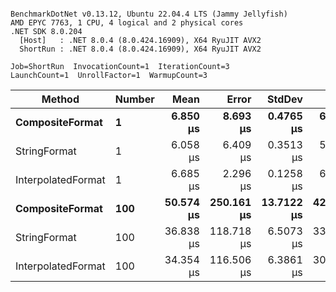 ```

BenchmarkDotNet v0.13.12, Ubuntu 22.04.4 LTS (Jammy Jellyfish)
AMD EPYC 7763, 1 CPU, 4 logical and 2 physical cores
.NET SDK 8.0.204
  [Host]   : .NET 8.0.4 (8.0.424.16909), X64 RyuJIT AVX2
  ShortRun : .NET 8.0.4 (8.0.424.16909), X64 RyuJIT AVX2

Job=ShortRun  InvocationCount=1  IterationCount=3  
LaunchCount=1  UnrollFactor=1  WarmupCount=3  

```
| Method             | Number | Mean      | Error      | StdDev     | Min       | Max       | Allocated |
|------------------- |------- |----------:|-----------:|-----------:|----------:|----------:|----------:|
| **CompositeFormat**    | **1**      |  **6.850 μs** |   **8.693 μs** |  **0.4765 μs** |  **6.423 μs** |  **7.364 μs** |     **872 B** |
| StringFormat       | 1      |  6.058 μs |   6.409 μs |  0.3513 μs |  5.721 μs |  6.422 μs |     896 B |
| InterpolatedFormat | 1      |  6.685 μs |   2.296 μs |  0.1258 μs |  6.552 μs |  6.802 μs |     872 B |
| **CompositeFormat**    | **100**    | **50.574 μs** | **250.161 μs** | **13.7122 μs** | **42.359 μs** | **66.404 μs** |   **14336 B** |
| StringFormat       | 100    | 36.838 μs | 118.718 μs |  6.5073 μs | 33.071 μs | 44.352 μs |   16736 B |
| InterpolatedFormat | 100    | 34.354 μs | 116.506 μs |  6.3861 μs | 30.647 μs | 41.728 μs |   14336 B |
